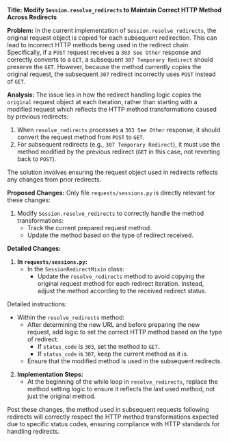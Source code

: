 **Title: Modify `Session.resolve_redirects` to Maintain Correct HTTP Method Across Redirects**

**Problem:**
In the current implementation of `Session.resolve_redirects`, the original request object is copied for each subsequent redirection. This can lead to incorrect HTTP methods being used in the redirect chain. Specifically, if a `POST` request receives a `303 See Other` response and correctly converts to a `GET`, a subsequent `307 Temporary Redirect` should preserve the `GET`. However, because the method currently copies the original request, the subsequent `307` redirect incorrectly uses `POST` instead of `GET`.

**Analysis:**
The issue lies in how the redirect handling logic copies the `original` request object at each iteration, rather than starting with a modified request which reflects the HTTP method transformations caused by previous redirects:
1. When `resolve_redirects` processes a `303 See Other` response, it should convert the request method from `POST` to `GET`.
2. For subsequent redirects (e.g., `307 Temporary Redirect`), it must use the method modified by the previous redirect (`GET` in this case, not reverting back to `POST`).

The solution involves ensuring the request object used in redirects reflects any changes from prior redirects.

**Proposed Changes:**
Only file `requests/sessions.py` is directly relevant for these changes:

1. Modify `Session.resolve_redirects` to correctly handle the method transformations:
    - Track the current prepared request method.
    - Update the method based on the type of redirect received.

**Detailed Changes:**

1. **In `requests/sessions.py`:**
    - In the `SessionRedirectMixin` class:
        - Update the `resolve_redirects` method to avoid copying the original request method for each redirect iteration. Instead, adjust the method according to the received redirect status.

Detailed instructions:
- Within the `resolve_redirects` method:
    - After determining the new URL and before preparing the new request, add logic to set the correct HTTP method based on the type of redirect:
      - If `status_code` is `303`, set the method to `GET`.
      - If `status_code` is `307`, keep the current method as it is.
    - Ensure that the modified method is used in the subsequent redirects.
      
2. **Implementation Steps:**
    - At the beginning of the while loop in `resolve_redirects`, replace the method setting logic to ensure it reflects the last used method, not just the original method.

Post these changes, the method used in subsequent requests following redirects will correctly respect the HTTP method transformations expected due to specific status codes, ensuring compliance with HTTP standards for handling redirects.